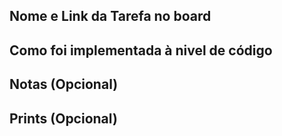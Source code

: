 ## Nome e Link da Tarefa no board

## Como foi implementada à nivel de código

## Notas (Opcional)

## Prints (Opcional)
